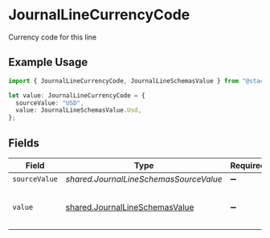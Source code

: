 # JournalLineCurrencyCode

Currency code for this line

## Example Usage

```typescript
import { JournalLineCurrencyCode, JournalLineSchemasValue } from "@stackone/stackone-client-ts/sdk/models/shared";

let value: JournalLineCurrencyCode = {
  sourceValue: "USD",
  value: JournalLineSchemasValue.Usd,
};
```

## Fields

| Field                                                                                   | Type                                                                                    | Required                                                                                | Description                                                                             | Example                                                                                 |
| --------------------------------------------------------------------------------------- | --------------------------------------------------------------------------------------- | --------------------------------------------------------------------------------------- | --------------------------------------------------------------------------------------- | --------------------------------------------------------------------------------------- |
| `sourceValue`                                                                           | *shared.JournalLineSchemasSourceValue*                                                  | :heavy_minus_sign:                                                                      | N/A                                                                                     | USD                                                                                     |
| `value`                                                                                 | [shared.JournalLineSchemasValue](../../../sdk/models/shared/journallineschemasvalue.md) | :heavy_minus_sign:                                                                      | Default currency for the company                                                        | USD                                                                                     |